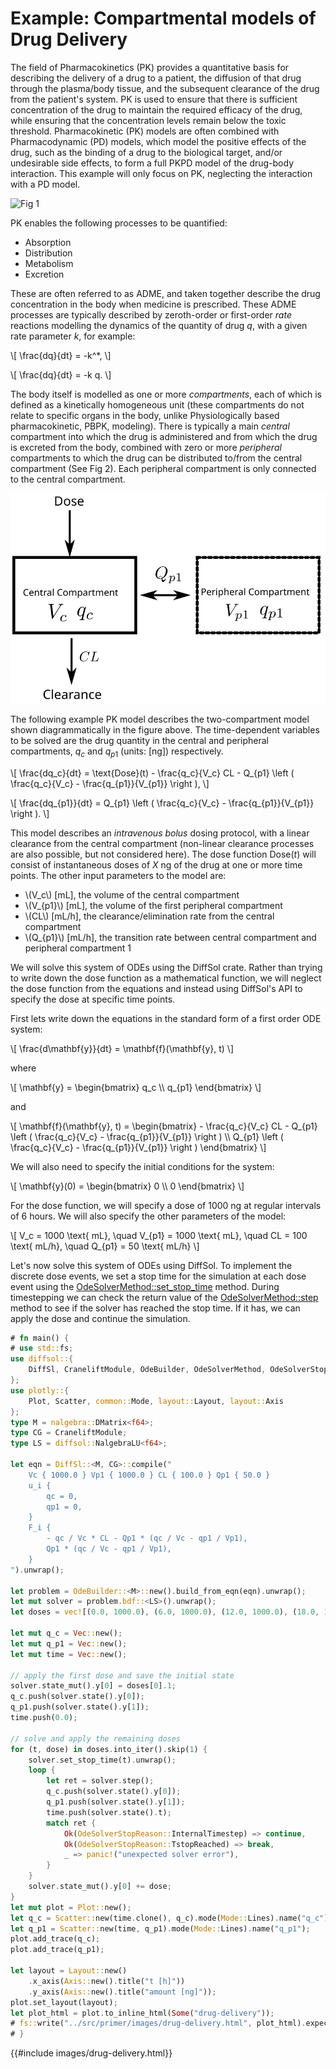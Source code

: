 # Example: Compartmental models of Drug Delivery

The field of Pharmacokinetics (PK) provides a quantitative basis for describing the delivery of a drug to a patient, the diffusion of that drug through the plasma/body tissue, and the subsequent clearance of the drug from the patient's system. PK is used to ensure that there is sufficient concentration of the drug to maintain the required efficacy of the drug, while ensuring that the concentration levels remain below the toxic threshold. Pharmacokinetic (PK) models are often combined with Pharmacodynamic (PD) models, which model the positive effects of the drug, such as the  binding of a drug to the biological target, and/or undesirable side effects, to form a full PKPD model of the drug-body interaction. This example will only focus on PK, neglecting the interaction with a PD model.

![Fig 1](https://sabs-r3.github.io/software-engineering-projects/fig/pk1.jpg)

PK enables the following processes to be quantified:

- Absorption
- Distribution
- Metabolism
- Excretion

These are often referred to as ADME, and taken together describe the drug concentration in the body when medicine is prescribed. These ADME processes are typically described by zeroth-order or first-order *rate* reactions modelling the dynamics of the quantity of drug $q$, with a given rate parameter $k$, for example:

\\[
\frac{dq}{dt} = -k^*,
\\]

\\[
\frac{dq}{dt} = -k q.
\\]

The body itself is modelled as one or more *compartments*, each of which is defined as a kinetically homogeneous unit (these compartments do not relate to specific organs in the body, unlike Physiologically based pharmacokinetic, PBPK, modeling). There is typically a main *central* compartment into which the drug is administered and from which the drug is excreted from the body, combined with zero or more *peripheral* compartments to which the drug can be distributed to/from the central compartment (See Fig 2). Each 
peripheral compartment is only connected to the central compartment.

![Fig 2](images/pk2.svg)

The following example PK model describes the two-compartment model shown diagrammatically in the figure above. The time-dependent variables to be solved are the drug quantity in the central and peripheral compartments, $q_c$ and $q_{p1}$ (units: [ng]) respectively.

\\[
\frac{dq_c}{dt} = \text{Dose}(t) - \frac{q_c}{V_c} CL - Q_{p1} \left ( \frac{q_c}{V_c} - \frac{q_{p1}}{V_{p1}} \right ),
\\]

\\[
\frac{dq_{p1}}{dt} =  Q_{p1} \left ( \frac{q_c}{V_c} - \frac{q_{p1}}{V_{p1}} \right ).
\\]

This model describes an *intravenous bolus* dosing protocol, with a linear clearance from the central compartment (non-linear clearance processes are also possible, but not considered here). The dose function $\text{Dose}(t)$ will consist of instantaneous doses of $X$ ng of the drug at one or more time points. The other input parameters to the model are:
- \\(V_c\\) [mL], the volume of the central compartment
- \\(V_{p1}\\) [mL], the volume of the first peripheral compartment
- \\(CL\\) [mL/h], the clearance/elimination rate from the central compartment
- \\(Q_{p1}\\) [mL/h], the transition rate between central compartment and peripheral compartment 1

We will solve this system of ODEs using the DiffSol crate. Rather than trying to write down the dose function as a mathematical function, we will neglect the dose function from the equations and instead using DiffSol's API to specify the dose at specific time points. 

First lets write down the equations in the standard form of a first order ODE system:

\\[
\frac{d\mathbf{y}}{dt} = \mathbf{f}(\mathbf{y}, t)
\\]

where

\\[
\mathbf{y} = \begin{bmatrix} q_c \\\\ q_{p1} \end{bmatrix}
\\]

and

\\[
\mathbf{f}(\mathbf{y}, t) = \begin{bmatrix} - \frac{q_c}{V_c} CL - Q_{p1} \left ( \frac{q_c}{V_c} - \frac{q_{p1}}{V_{p1}} \right ) \\\\ Q_{p1} \left ( \frac{q_c}{V_c} - \frac{q_{p1}}{V_{p1}} \right ) \end{bmatrix}
\\]

We will also need to specify the initial conditions for the system:

\\[
\mathbf{y}(0) = \begin{bmatrix} 0 \\\\ 0 \end{bmatrix}
\\]

For the dose function, we will specify a dose of 1000 ng at regular intervals of 6 hours. We will also specify the other parameters of the model:

\\[
V_c = 1000 \text{ mL}, \quad V_{p1} = 1000 \text{ mL}, \quad CL = 100 \text{ mL/h}, \quad Q_{p1} = 50 \text{ mL/h}
\\]

Let's now solve this system of ODEs using DiffSol. To implement the discrete dose events, we set a stop time for the simulation at each dose event using the [OdeSolverMethod::set_stop_time](https://docs.rs/diffsol/latest/diffsol/ode_solver/method/trait.OdeSolverMethod.html#tymethod.set_stop_time) method. During timestepping we can check the return value of the [OdeSolverMethod::step](https://docs.rs/diffsol/latest/diffsol/ode_solver/method/trait.OdeSolverMethod.html#tymethod.step) method to see if the solver has reached the stop time. If it has, we can apply the dose and continue the simulation.

```rust
# fn main() {
# use std::fs;
use diffsol::{
    DiffSl, CraneliftModule, OdeBuilder, OdeSolverMethod, OdeSolverStopReason,
};
use plotly::{
    Plot, Scatter, common::Mode, layout::Layout, layout::Axis
};
type M = nalgebra::DMatrix<f64>;
type CG = CraneliftModule;
type LS = diffsol::NalgebraLU<f64>;
        
let eqn = DiffSl::<M, CG>::compile("
    Vc { 1000.0 } Vp1 { 1000.0 } CL { 100.0 } Qp1 { 50.0 }
    u_i {
        qc = 0,
        qp1 = 0,
    }
    F_i {
        - qc / Vc * CL - Qp1 * (qc / Vc - qp1 / Vp1),
        Qp1 * (qc / Vc - qp1 / Vp1),
    }
").unwrap();

let problem = OdeBuilder::<M>::new().build_from_eqn(eqn).unwrap();
let mut solver = problem.bdf::<LS>().unwrap();
let doses = vec![(0.0, 1000.0), (6.0, 1000.0), (12.0, 1000.0), (18.0, 1000.0)];

let mut q_c = Vec::new();
let mut q_p1 = Vec::new();
let mut time = Vec::new();

// apply the first dose and save the initial state
solver.state_mut().y[0] = doses[0].1;
q_c.push(solver.state().y[0]);
q_p1.push(solver.state().y[1]);
time.push(0.0);

// solve and apply the remaining doses
for (t, dose) in doses.into_iter().skip(1) {
    solver.set_stop_time(t).unwrap();
    loop {
        let ret = solver.step();
        q_c.push(solver.state().y[0]);
        q_p1.push(solver.state().y[1]);
        time.push(solver.state().t);
        match ret {
            Ok(OdeSolverStopReason::InternalTimestep) => continue,
            Ok(OdeSolverStopReason::TstopReached) => break,
            _ => panic!("unexpected solver error"),
        }
    }
    solver.state_mut().y[0] += dose;
}
let mut plot = Plot::new();
let q_c = Scatter::new(time.clone(), q_c).mode(Mode::Lines).name("q_c");
let q_p1 = Scatter::new(time, q_p1).mode(Mode::Lines).name("q_p1");
plot.add_trace(q_c);
plot.add_trace(q_p1);

let layout = Layout::new()
    .x_axis(Axis::new().title("t [h]"))
    .y_axis(Axis::new().title("amount [ng]"));
plot.set_layout(layout);
let plot_html = plot.to_inline_html(Some("drug-delivery"));
# fs::write("../src/primer/images/drug-delivery.html", plot_html).expect("Unable to write file");
# }
```
{{#include images/drug-delivery.html}}



